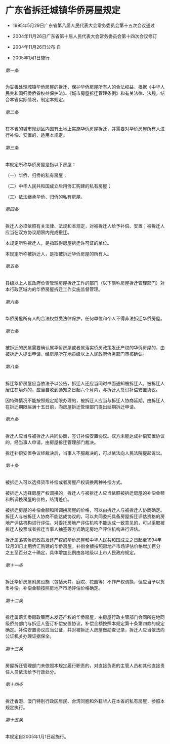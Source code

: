 # 广东省拆迁城镇华侨房屋规定

- 1995年5月29日广东省第八届人民代表大会常务委员会第十五次会议通过

- 2004年11月26日广东省第十届人民代表大会常务委员会第十四次会议修订

- 2004年11月26日公布 自

- 2005年1月1日施行

<!-- INFO END -->

###### 第一条

为妥善处理城镇华侨房屋的拆迁，保护华侨房屋所有人的合法权益，根据《中华人民共和国归侨侨眷权益保护法》、《城市房屋拆迁管理条例》和有关法律、法规，结合本省实际情况，制定本规定。

###### 第二条

在本省的城市规划区内国有土地上实施华侨房屋拆迁，并需要对华侨房屋所有人进行补偿、安置的，适用本规定。

###### 第三条

本规定所称华侨房屋是指以下房屋：

（一）华侨、归侨的私有房屋；

（二）中华人民共和国成立后用侨汇购建的私有房屋；

（三）依法继承华侨、归侨的私有房屋。

###### 第四条

拆迁人必须依照有关法律、法规和本规定，对被拆迁人给予补偿、安置；被拆迁人应当在双方协议期限内完成搬迁。

本规定所称拆迁人，是指取得房屋拆迁许可证的单位。

本规定所称被拆迁人，是指被拆迁华侨房屋的所有人。

###### 第五条

县级以上人民政府负责管理房屋拆迁工作的部门（以下简称房屋拆迁管理部门）对本行政区域内的华侨房屋拆迁工作实施监督管理。

###### 第六条

华侨房屋所有人的合法权益受法律保护，任何单位和个人不得非法拆迁华侨房屋。

###### 第七条

被拆迁的房屋需要确认属华侨房屋或者属落实侨房政策发还产权的华侨房屋的，由被拆迁人提出申请，经房屋所在地县级以上人民政府侨务部门审核确认。

###### 第八条

拆迁华侨房屋应当依法予以公告，拆迁人还应当同时书面通知被拆迁人。被拆迁人居住在境外的，应当自收到通知之日起六个月内，与拆迁人签订补偿安置协议。

因特殊情况不能按照规定期限办理的，被拆迁人应当与拆迁人协商延期，由拆迁人在拆迁期限届满十五日前，向房屋拆迁管理部门提出延期拆迁申请。

###### 第九条

拆迁人应当与被拆迁人共同协商，签订补偿安置协议。双方未能达成补偿安置协议的，经当事人申请，由房屋拆迁管理部门裁决。

拆迁补偿安置争议经裁决后，当事人不服裁决的，可以依法向人民法院提起诉讼。

###### 第十条

被拆迁人可以选择货币补偿或者房屋产权调换两种补偿方式。

被拆迁人选择房屋产权调换的，拆迁人与被拆迁人应当依照被拆迁房屋的补偿金额和所调换房屋的价格，结清差价。

被拆迁房屋的补偿金额和所调换房屋的价格，可以由拆迁人与被拆迁人协商确定。拆迁人与被拆迁人协商不能达成协议的，可以共同委托具备房屋拆迁评估资格的房地产评估机构进行评估。对委托房地产评估机构不能达成一致意见的，可以采取被拆迁人投票或者拆迁当事人抽签等方式确定房地产评估机构进行评估。

拆迁属落实侨房政策发还产权的华侨房屋和中华人民共和国成立之日起至1994年12月31日止用侨汇购建的华侨房屋，补偿金额按照房地产市场评估价格增加百分之五至百分之十确定，具体增加比例由各地级以上市人民政府规定。

###### 第十一条

拆迁华侨房屋附属设施（包括天井、庭院、花园等）不作产权调换，但应当予以货币补偿。补偿金额按照房地产市场评估价格确定。

###### 第十二条

拆迁属落实侨房政策而未发还产权的华侨房屋，由房屋行政主管部门会同所在地同级侨务部门与拆迁人签订补偿安置协议，补偿金额按照本规定第十条第四款的规定确定。补偿安置协议应当公证，并对被拆迁人房屋做勘查记录，拆迁人应当依法向公证机关办理证据保全。

###### 第十三条

房屋拆迁管理部门未依照本规定履行职责的，对直接负责的主管人员和其他直接责任人员依法给予行政处分。

###### 第十四条

拆迁香港、澳门特别行政区居民、台湾同胞和外籍华人在本省的私有房屋，参照本规定执行。

###### 第十五条

本规定自2005年1月1日起施行。

